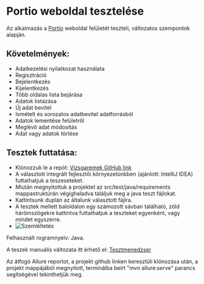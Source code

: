 # Portio weboldal tesztelése

Az alkalmazás a [Portio](https://lennertamas.github.io/portio/) weboldal felületét teszteli, változatos szempontok alapján.


## Követelmények:

- Adatkezelési nyilatkozat használata
- Regisztráció
- Bejelentkezés
- Kijelentkezés
- Több oldalas lista bejárása
- Adatok listázása
- Új adat bevitel
- Ismételt és sorozatos adatbevitel adatforrásból
- Adatok lementése felületről
- Meglévő adat módosítás
- Adat vagy adatok törlése


## Tesztek futtatása:

- Klónozzuk le a repót: [Vizsgaremek GitHub link](https://github.com/sltnwlf/vizsgaremek)
- A választott integrált fejlesztői környezetünkben (ajánlott: IntelliJ IDEA) futtathatjuk a teszeseteket.
- Miután megnyitottuk a projektet az src/test/java/requirements mappastruktúrán végighaladva találjuk meg a java teszt fájlokat.
- Kattintsunk duplán az általunk választott fájlra.
- A tesztek mellett baloldalon egy számozott sávban található, zöld hárömszögekre kattintva futtathatjuk a teszteket egyenként, vagy mindet egyszerre.
- ![Szemléltetés](https://user-images.githubusercontent.com/70565508/176660079-14d05b52-8bf4-4b6f-a063-ec2b2697156a.jpg)


Felhasznált rogramnyelv: Java.

A teszek manuális változata itt érhető el: [Tesztmenedzser](https://docs.google.com/spreadsheets/d/1WtmtIIeiKt6JyAhC4ozFHMczu5a7kk5kagEljPkhrGE/edit#gid=1257095171)

Az átfogó Allure reportot, a projekt github linken keresztüli klónozása után, a projekt mappájából megnyitott, terminálba beírt "mvn allure:serve" parancs segítségével tekinthetjük meg.
